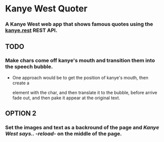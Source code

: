 # Kanye West Quoter

### A Kanye West web app that shows famous quotes using the [kanye.rest](https://kanye.rest/) REST API.


## TODO

### Make chars come off kanye's mouth and transition them into the speech bubble.
 - One approach would be to get the position of kanye's mouth, then create a <p></p> element with the char, and then translate it to the bubble, before arrive fade out, and then pake it appear at the original text.

 ## OPTION 2

 ### Set the images and text as a backround of the page and *Kanye West says.. -reload-* on the middle of the page. 